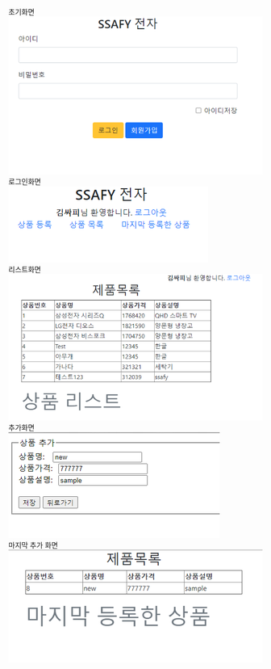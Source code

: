 초기화면<br/>
![.cap](cap/index.png)<br/>
로그인화면<br/>
![.cap](cap/login.png)<br/>
리스트화면<br/>
![.cap](cap/list.png)<br/>
추가화면<br/>
![.cap](cap/add.png)<br/>
마지막 추가 화면<br/>
![.cap](cap/last.png)<br/>